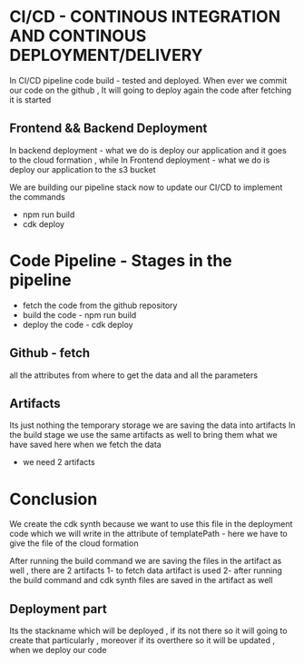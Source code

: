 # CI/CD - CONTINOUS INTEGRATION AND CONTINOUS DEPLOYMENT/DELIVERY

In CI/CD pipeline code build - tested and deployed.
When ever we commit our code on the github , It will going to deploy again the code after fetching it is started

## Frontend && Backend Deployment

In backend deployment - what we do is deploy our application and it goes to the cloud formation , while
In Frontend deployment - what we do is deploy our application to the s3 bucket

We are building our pipeline stack now to update our CI/CD to implement the commands

- npm run build
- cdk deploy

# Code Pipeline - Stages in the pipeline

- fetch the code from the github repository
- build the code - npm run build
- deploy the code - cdk deploy

## Github - fetch

all the attributes from where to get the data and all the parameters

## Artifacts

Its just nothing the temporary storage
we are saving the data into artifacts
In the build stage we use the same artifacts as well to bring them what we have saved here when we fetch the data

- we need 2 artifacts

# Conclusion

We create the cdk synth because we want to use this file in the deployment code which we will write in the attribute of templatePath - here we have to give the file of the cloud formation

After running the build command we are saving the files in the artifact as well ,
there are 2 artifacts
1- to fetch data artifact is used
2- after running the build command and cdk synth files are saved in the artifact as well

## Deployment part

Its the stackname which will be deployed , if its not there so it will going to create that particularly , moreover if its overthere so it will be updated , when we deploy our code
